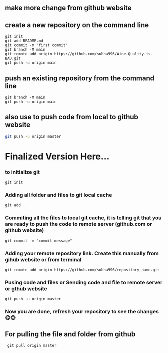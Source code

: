 ## make more change from github website

## create a new repository on the command line
```echo "# Wine-Quality-is-BAD" >> README.md
git init
git add README.md
git commit -m "first commit"
git branch -M main
git remote add origin https://github.com/subha996/Wine-Quality-is-BAD.git
git push -u origin main
```

## push an existing repository from the command line
```git remote add origin https://github.com/subha996/Wine-Quality-is-BAD.git
git branch -M main
git push -u origin main
```

## also use to push code from local to github website
```bash
git push -u origin master
```


# Finalized Version Here...

### to initialize git
```
git init
```

### Adding all folder and files to git local cache
``` 
git add .

```

### Commiting all the files to local git cache, it is telling git that you are ready to push the code to remote server (github.com or github website)
```
git commit -m "commit message"
```

### Adding your remote repository link. Create this manually from gihub website or from terminal

``` 
git remote add origin https://github.com/subha996/repository_name.git
```

### Pusing code and files or Sending code and file to remote server or gthub website
```
git push -u origin master
```

### Now you are done, refresh your repository to see the changes 😋😋

## For pulling the file and folder from github
``` git pull origin master```
